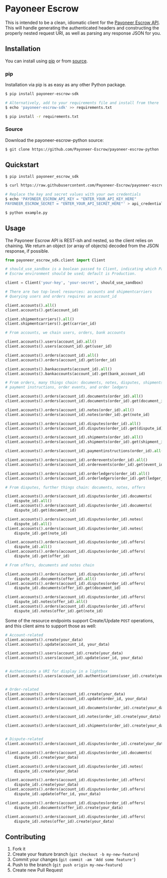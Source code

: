 # Payoneer Escrow

This is intended to be a clean, idiomatic client for the [Payoneer Escrow API](https://escrow.payoneer.com/api). This will handle generating the authenticated headers and constructing the properly nested request URI, as well as parsing any response JSON for you.

## Installation

You can install using [pip](#pip) or from [source](#source).

### pip

Installation via pip is as easy as any other Python package.
```bash
$ pip install payoneer-escrow-sdk

# Alternatively, add to your requirements file and install from there
$ echo 'payoneer-escrow-sdk' >> requirements.txt

$ pip install -r requirements.txt
```

### Source

Download the payoneer-escrow-python source:
```bash
$ git clone https://github.com/Payoneer-Escrow/payoneer-escrow-python
```

## Quickstart
```bash
$ pip install payoneer_escrow_sdk

$ curl https://raw.githubusercontent.com/Payoneer-Escrow/payoneer-escrow-python/master/example.py > example.py

# Replace the key and secret values with your own credentials
$ echo 'PAYONEER_ESCROW_API_KEY = "ENTER_YOUR_API_KEY_HERE"
PAYONEER_ESCROW_SECRET = "ENTER_YOUR_API_SECRET_HERE"' > api_credentials.py

$ python example.py
```

## Usage

The Payoneer Escrow API is REST-ish and nested, so the client relies on chaining. We return an object (or array of objects) decoded from the JSON response, if possible.

```python
from payoneer_escrow_sdk.client import Client

# should_use_sandbox is a boolean passed to Client, indicating which Payoneer
# Escrow environment should be used; default is Production.

client = Client('your-key', 'your-secret', should_use_sandbox)

# There are two top-level resources: accounts and shipmentcarriers
# Querying users and orders requires an account_id

client.accounts().all()
client.accounts().get(account_id)

client.shipmentcarriers().all()
client.shipmentcarriers().get(carrier_id)

# From accounts, we chain users, orders, bank accounts

client.accounts().users(account_id).all()
client.accounts().users(account_id).get(user_id)

client.accounts().orders(account_id).all()
client.accounts().orders(account_id).get(order_id)

client.accounts().bankaccounts(account_id).all()
client.accounts().bankaccounts(account_id).get(bank_account_id)

# From orders, many things chain: documents, notes, disputes, shipments,
# payment instructions, order events, and order ledgers

client.accounts().orders(account_id).documents(order_id).all()
client.accounts().orders(account_id).documents(order_id).get(document_id)

client.accounts().orders(account_id).notes(order_id).all()
client.accounts().orders(account_id).notes(order_id).get(note_id)

client.accounts().orders(account_id).disputes(order_id).all()
client.accounts().orders(account_id).disputes(order_id).get(dispute_id)

client.accounts().orders(account_id).shipments(order_id).all()
client.accounts().orders(account_id).shipments(order_id).get(shipment_id)

client.accounts().orders(account_id).paymentinstructions(order_id).all()

client.accounts().orders(account_id).orderevents(order_id).all()
client.accounts().orders(account_id).orderevents(order_id).get(event_id)

client.accounts().orders(account_id).orderledgers(order_id).all()
client.accounts().orders(account_id).orderledgers(order_id).get(ledger_entry_id)

# From disputes, further things chain: documents, notes, offers

client.accounts().orders(account_id).disputes(order_id).documents(
	dispute_id).all()
client.accounts().orders(account_id).disputes(order_id).documents(
	dispute_id).get(document_id)

client.accounts().orders(account_id).disputes(order_id).notes(
	dispute_id).all()
client.accounts().orders(account_id).disputes(order_id).notes(
	dispute_id).get(note_id)

client.accounts().orders(account_id).disputes(order_id).offers(
	dispute_id).all()
client.accounts().orders(account_id).disputes(order_id).offers(
	dispute_id).get(offer_id)

# From offers, documents and notes chain

client.accounts().orders(account_id).disputes(order_id).offers(
	dispute_id).documents(offer_id).all()
client.accounts().orders(account_id).disputes(order_id).offers(
	dispute_id).documents(offer_id).get(document_id)

client.accounts().orders(account_id).disputes(order_id).offers(
	dispute_id).notes(offer_id).all()
client.accounts().orders(account_id).disputes(order_id).offers(
	dispute_id).notes(offer_id).get(note_id)
```

Some of the resource endpoints support Create/Update `POST` operations, and this client aims to support those as well:

```python
# Account-related
client.accounts().create(your_data)
client.accounts().update(account_id, your_data)

client.accounts().users(account_id).create(your_data)
client.accounts().users(account_id).update(user_id, your_data)


# Authenticate a URI for display in a lightbox
client.accounts().users(account_id).authentications(user_id).create(your_data)


# Order-related
client.accounts().orders(account_id).create(your_data)
client.accounts().orders(account_id).update(order_id, your_data)

client.accounts().orders(account_id).documents(order_id).create(your_data)

client.accounts().orders(account_id).notes(order_id).create(your_data)

client.accounts().orders(account_id).shipments(order_id).create(your_data)


# Dispute-related
client.accounts().orders(account_id).disputes(order_id).create(your_data)

client.accounts().orders(account_id).disputes(order_id).documents(
	dispute_id).create(your_data)

client.accounts().orders(account_id).disputes(order_id).notes(
	dispute_id).create(your_data)

client.accounts().orders(account_id).disputes(order_id).offers(
	dispute_id).create(your_data)
client.accounts().orders(account_id).disputes(order_id).offers(
	dispute_id).update(offer_id, your_data)

client.accounts().orders(account_id).disputes(order_id).offers(
	dispute_id).documents(offer_id).create(your_data)

client.accounts().orders(account_id).disputes(order_id).offers(
	dispute_id).notes(offer_id).create(your_data)
```

## Contributing

1. Fork it
2. Create your feature branch (`git checkout -b my-new-feature`)
3. Commit your changes (`git commit -am 'Add some feature'`)
4. Push to the branch (`git push origin my-new-feature`)
5. Create new Pull Request
